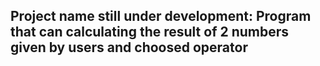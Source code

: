 ## Project name still under development: Program that can calculating the result of 2 numbers given by users and choosed operator ##